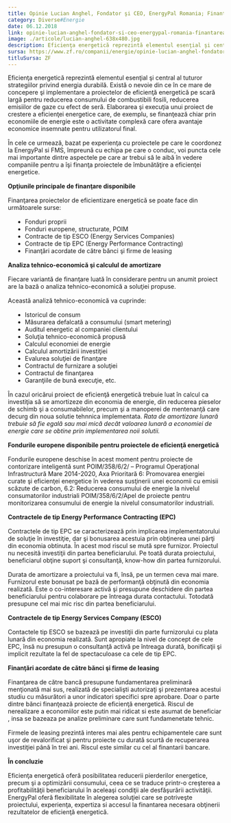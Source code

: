 ```yaml
---
title: Opinie Lucian Anghel, Fondator şi CEO, EnergyPal Romania; Finanţarea proiectelor de eficientizare energetică
category: Diverse#Energie
date: 06.12.2018
link: opinie-lucian-anghel-fondator-si-ceo-energypal-romania-finantarea-proiectelor-de-eficientizare-energetica
image: ./articole/lucian-anghel-638x480.jpg
description: Eficienţa energetică reprezintă elementul esenţial şi central al tuturor strategiilor privind energia durabilă. Există o nevoie din ce în ce mare de concepere şi implementare a […]
sursa: https://www.zf.ro/companii/energie/opinie-lucian-anghel-fondator-si-ceo-energypal-romania-finantarea-proiectelor-de-eficientizare-energetica-17254073
titluSursa: ZF
---
```


Eficienţa energetică reprezintă elementul esenţial şi central al tuturor strategiilor privind energia durabilă. Există o nevoie din ce în ce mare de concepere şi implementare a proiectelor de eficienţă energetică pe scară largă pentru reducerea consumului de combustibili fosili, reducerea emisiilor de gaze cu efect de seră. Elaborarea şi execuţia unui proiect de crestere a eficienţei energetice care, de exemplu, se finanţează chiar prin economiile de energie este o activitate complexă care ofera avantaje economice insemnate pentru utilizatorul final.

În cele ce urmează, bazat pe experienţa cu proiectele pe care le coordonez la EnergyPal si FMS, împreună cu echipa pe care o conduc, voi puncta cele mai importante dintre aspectele pe care ar trebui să le aibă în vedere companiile pentru a îşi finanţa proiectele de îmbunătăţire a eficienţei energetice.

**Opţiunile principale de finanţare disponibile**

Finanţarea proiectelor de eficientizare energetică se poate face din următoarele surse:

- Fonduri proprii
- Fonduri europene, structurate, POIM
- Contracte de tip ESCO (Energy Services Companies)
- Contracte de tip EPC (Energy Performance Contracting)
- Finanţări acordate de către bănci şi firme de leasing

**Analiza tehnico-economică şi calculul de amortizare**

Fiecare variantă de finanţare luată în considerare pentru un anumit proiect are la bază o analiza tehnico-economică a soluţiei propuse.

Această analiză tehnico-economică va cuprinde:

- Istoricul de consum
- Măsurarea defalcată a consumului (smart metering)
- Auditul energetic al companiei clientului
- Soluţia tehnico-economică propusă
- Calculul economiei de energie
- Calculul amortizării investiţiei
- Evalurea soluţiei de finanţare
- Contractul de furnizare a soluţiei
- Contractul de finanţarea
- Garanţiile de bună execuţie, etc.

În cazul oricărui proiect de eficienţă energetică trebuie luat în calcul ca investiţia să se amortizeze din economia de energie, din reducerea pieselor de schimb şi a consumabilelor, precum şi a manoperei de mentenanţă care decurg din noua solutie tehnnica implementata. _Rata de amortizare lunară trebuie să fie egală sau mai mică decât valoarea lunară a economiei de energie care se obtine prin implementarea noii solutii._

**Fondurile europene disponibile pentru proiectele de eficienţă energetică**

Fondurile europene deschise în acest moment pentru proiecte de contorizare inteligentă sunt POIM/358/6/2/ – Programul Operaţional Infrastructură Mare 2014-2020, Axa Prioritară 6: Promovarea energiei curate şi eficienţei energetice în vederea susţinerii unei economii cu emisii scăzute de carbon, 6.2: Reducerea consumului de energie la nivelul consumatorilor industriali POIM/358/6/2/Apel de proiecte pentru monitorizarea consumului de energie la nivelul consumatorilor industriali.

**Contractele de tip Energy Performance Contracting (EPC)**

Contractele de tip EPC se caracterizează prin implicarea implementatorului de soluţie în investiţie, dar şi bonusarea acestuia prin obţinerea unei părţi din economia obtinuta. În acest mod riscul se mută spre furnizor. Proiectul nu necesită investiţii din partea beneficiarului. Pe toată durata proiectului, beneficiarul obţine suport şi consultanţă, know-how din partea furnizorului.

Durata de amortizare a proiectului va fi, însă, pe un termen ceva mai mare. Furnizorul este bonusat pe bază de performanţă obţinută din economia realizată. Este o co-interesare activă şi presupune deschidere din partea beneficiarului pentru colaborare pe întreaga durata contactului. Totodată presupune cel mai mic risc din partea beneficiarului.

**Contractele de tip Energy Services Company (ESCO)**

Contactele tip ESCO se bazează pe investiţii din parte furnizorului cu plata lunară din economia realizată. Sunt apropiate la nivel de concept de cele EPC, însă nu presupun o consultanţă activă pe întreaga durată, bonificaţii şi implicit rezultate la fel de spectaculoase ca cele de tip EPC.

**Finanţări acordate de către bănci şi firme de leasing**

Finanţarea de către bancă presupune fundamentarea preliminară menţionată mai sus, realizată de specialişti autorizaţi şi prezentarea acestui studiu cu măsurători a unor indicatori specifici spre aprobare. Doar o parte dintre bănci finanţează proiecte de eficienţă energetică. Riscul de nerealizare a economiilor este putin mai ridicat si este asumat de beneficiar , insa se bazeaza pe analize preliminare care sunt fundamenetate tehnic.

Firmele de leasing prezintă interes mai ales pentru echipamentele care sunt uşor de revalorificat şi pentru proiecte cu durată scurtă de recuperarea investiţiei până în trei ani. Riscul este similar cu cel al finantarii bancare.

**În concluzie**

Eficienţa energetică oferă posibilitatea reducerii pierderilor energetice, precum şi a optimizării consumului, ceea ce se traduce printr-o creşterea a profitabilităţii beneficiarului în aceleaşi condiţii ale desfăşurării activităţii. EnergyPal oferă flexibilitate în alegerea soluţiei care se potriveşte proiectului, experienţa, expertiza si accesul la finantarea necesara obţinerii rezultatelor de eficienţă energetică.

<style>
    p,ul,ol{
        margin-bottom: 1rem;
    }
    strong{
        margin-top: 1rem;
    }
    ul,ol{
        margin-left: 1rem;
    }
<style>
